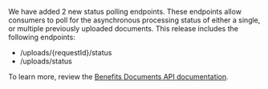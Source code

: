 We have added 2 new status polling endpoints. These endpoints allow consumers to poll for the asynchronous processing status of either a single, or multiple previously uploaded documents. This release includes the following endpoints: 

* /uploads/{requestId}/status
* /uploads/status

To learn more, review the [Benefits Documents API documentation](https://developer.va.gov/explore/api/benefits-documents/docs?version=current). 
